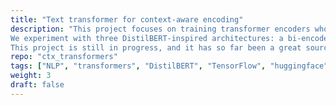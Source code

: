```yaml
---
title: "Text transformer for context-aware encoding"
description: "This project focuses on training transformer encoders whose representations incorporate information about higher-order context, i.e., characteristics of the author and/or the pragmatic context. We feed models a target sequence and a number of 'context' sequences (i.e., text from the same author, or from the same subreddit) as a single example, and train models on a variant of MLM where the MLM head is fed the combination ( sum, concatenation, or attention) of token-level representations from the target sequence and an aggregate representation of the contexts. \n  \n
We experiment with three DistilBERT-inspired architectures: a bi-encoder (where context and target are fed to two separate encoders), a 'batch' encoder (single encoder with added context aggregation and target-context combination layers) and a hierarchical encoder (applying attention across [CLS] tokens in between standard transformer layers to integrate information across contexts and target sequence). The benefits of this training protocol are evaluated both by comparing their MLM performance with no-context MLM training and to random-context training, as well as on a triplet-loss author/subreddit discrimination task. We also experiment with selective masking of attention heads based on the type of context provided to simultaneously produce separable context representations.  \n  \n 
This project is still in progress, and it has so far been a great source of learning and of motivation to keep working with deep learning and NLP. I had to build a large-scale Reddit dataset from scratch, a 'big data' experience that gained me proficiency in SQL, and I have become increasingly proficient in Tensorflow for both model engineering, distributed training, and efficient data pipelines. Being a self-taught ML engineer, I have made all possible rookie mistakes in the process and have greatly benefitted from each of them.  \n  \n"
repo: "ctx_transformers"
tags: ["NLP", "transformers", "DistilBERT", "TensorFlow", "huggingface", "ML"]
weight: 3
draft: false
---
```

